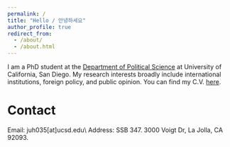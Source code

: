 ```yaml
---
permalink: /
title: "Hello / 안녕하세요"
author_profile: true
redirect_from: 
  - /about/
  - /about.html
---
```

I am a PhD student at the [Department of Political Science](https://polisci.ucsd.edu/) at University of California, San Diego. 
My research interests broadly include international institutions, foreign policy, and public opinion. 
You can find my C.V. [here](https://www.dropbox.com/scl/fi/fqwaslv8j82mex1n3ity6/cv_junyoung_2023_feb.pdf?rlkey=s153gnbc2blt6lnip1831cenq&dl=0).




Contact
======
Email: juh035[at]ucsd.edu\\
Address: SSB 347. 3000 Voigt Dr, La Jolla, CA 92093.

